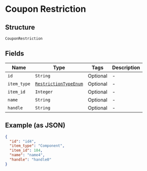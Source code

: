 
# Coupon Restriction

## Structure

`CouponRestriction`

## Fields

| Name | Type | Tags | Description |
|  --- | --- | --- | --- |
| `id` | `String` | Optional | - |
| `item_type` | [`RestrictionTypeEnum`](../../doc/models/restriction-type-enum.md) | Optional | - |
| `item_id` | `Integer` | Optional | - |
| `name` | `String` | Optional | - |
| `handle` | `String` | Optional | - |

## Example (as JSON)

```json
{
  "id": "id4",
  "item_type": "Component",
  "item_id": 184,
  "name": "name4",
  "handle": "handle0"
}
```

